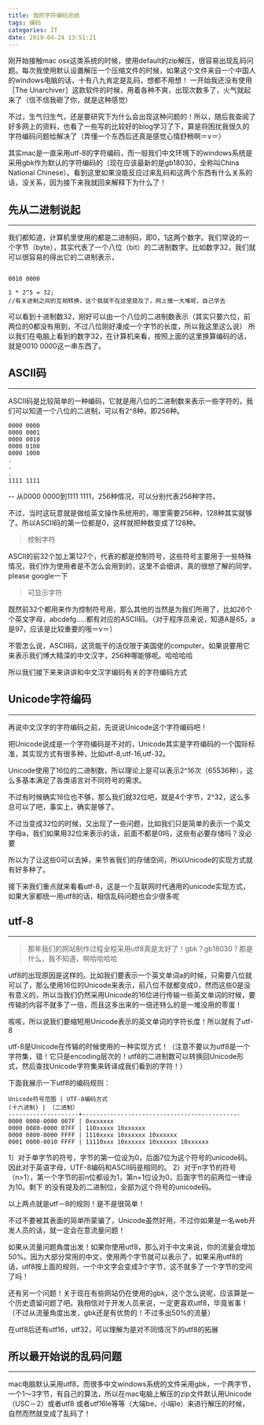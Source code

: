 ```yaml
---
title: 我的字符编码总结
tags: 编码
categories: IT
date: 2019-04-24 13:51:21
---
```


刚开始接触mac osx这类系统的时候，使用default的zip解压，很容易出现乱码问题。每次我使用默认设置解压一个压缩文件的时候，如果这个文件来自一个中国人的windows电脑的话，十有八九肯定是乱码，想都不用想！ 一开始我还没有使用［The Unarchiver］这款软件的时候，用着各种不爽，出现次数多了，火气就起来了（信不信我砸了你，就是这种感觉）

不过，生气归生气，还是要研究下为什么会出现这种问题的！所以，随后我查阅了好多网上的资料，也看了一些写的比较好的blog学习了下，算是将困扰我很久的字符编码问题给解决了（弄懂一个东西后还真是感觉心情舒畅啊＝v＝）

其实mac是一直采用utf-8的字符编码，而一般我们中文环境下的windows系统是采用gbk作为默认的字符编码的（现在应该最新的是gb18030，全称叫China National Chinese）。看到这里如果没能反应过来乱码和这两个东西有什么关系的话，没关系，因为接下来我就回来解释下为什么了！

## 先从二进制说起

---
我们都知道，计算机里使用的都是二进制码，即0，1这两个数字。我们常说的一个字节（byte），其实代表了一个八位（bit）的二进制数字。比如数字32，我们就可以很容易的得出它的二进制表示，

```

0010 0000

1 * 2^5 = 32;
//有关进制之间的互相转换，这个我就不在这里提及了，网上搜一大堆呢，自己学去
```


可以看到十进制数32，刚好可以由一个八位的二进制数表示（其实只要六位，前两位的0都没有用到，不过八位刚好凑成一个字节的长度，所以我这里这么说）
所以我们在电脑上看到的数字32，在计算机来看，按照上面的这里换算编码的话，就是0010 0000这一串东西了。

## ASCII码

---
ASCII码是比较简单的一种编码，它就是用八位的二进制数来表示一些字符的，我们可以知道一个八位的二进制，可以有2^8种，即256种。

```
0000 0000
0000 0001
0000 0010
0000 0100
0000 1000
.
.
.
1111 1111
```

--
从0000 0000到1111 1111，256种情况，可以分别代表256种字符。

不过，当时这玩意就是做给英文操作系统用的，哪里需要256种，128种其实就够了。所以ASCII码的第一位都是0，这样就把种数变成了128种。

>控制字符

ASCII的前32个加上第127个，代表的都是控制符号，这些符号主要用于一些特殊情况，我们作为使用者是不怎么会用到的，这里不会细讲，真的很想了解的同学，please google一下

>可显示字符

既然前32个都用来作为控制符号用，那么其他的当然是为我们所用了，比如26个个英文字母，abcdefg.....都有对应的ASCII码。（对于程序员来说，知道A是65，a是97，应该是比较重要的哦＝v＝）

不管怎么说，ASCII码，这货能干的活仅限于美国佬的computer。如果说要用它来表示我们博大精深的中文汉字，256种哪能够呢。哈哈哈哈

所以我们接下来来讲讲和中文汉字编码有关的字符编码方式

## Unicode字符编码

---
再说中文汉字的字符编码之前，先说说Unicode这个字符编码吧！

把Unicode说成是一个字符编码是不对的，Unicode其实是字符编码的一个国际标准，其实现方式有很多种，比如utf-8,utf-16,utf-32。

Unicode使用了16位的二进制数，所以理论上是可以表示2^16次（65536种），这么多基本满足了各类语言对不同符号的需求。

不过有时候确实16位也不够，那么我们就32位吧，就是4个字节，2^32，这么多总可以了吧，事实上，确实是够了。

不过当变成32位的时候，又出现了一些问题，比如我们只是简单的表示一个英文字母a，我们如果用32位来表示的话，前面不都是0吗，这些有必要存储吗？没必要

所以为了让这些0可以去掉，来节省我们的存储空间，所以Unicode的实现方式就有好多种了。

接下来我们重点就来看看utf-8，这是一个互联网时代通用的unicode实现方式，如果大家都统一用utf8的话，相信乱码问题也会少很多呢

## utf-8

---

>那年我们的网站制作过程全程采用utf8真是太好了！gbk？gb18030？那是什么，我不知道，啊哈哈哈哈

utf8的出现原因是这样的。比如我们要表示一个英文单词a的时候，只需要八位就可以了，那么使用16位的Unicode来表示，前八位不就都变成0，然而这些0是没有意义的，所以当我们仍然采用Unicode的16位进行传输一些英文单词的时候，要传输的内容不就多了一倍，而且这多出来的一倍还特么的是一堆没用的零蛋！

咳咳，所以说我们要缩短用Unicode表示的英文单词的字符长度！所以就有了utf-8

utf-8是Unicode在传输的时候使用的一种实现方式！（注意不要以为utf8是一个字符集，错！它只是encoding层次的！utf8的二进制数可以转换回Unicode形式，然后查找Unicode字符集来转译成我们看到的字符！）

下面我展示一下utf8的编码规则：

```
Unicode符号范围 | UTF-8编码方式
(十六进制) | （二进制）
--------------------+---------------------------------------------
0000 0000-0000 007F | 0xxxxxxx
0000 0080-0000 07FF | 110xxxxx 10xxxxxx
0000 0800-0000 FFFF | 1110xxxx 10xxxxxx 10xxxxxx
0001 0000-0010 FFFF | 11110xxx 10xxxxxx 10xxxxxx 10xxxxxx
```

1）对于单字节的符号，字节的第一位设为0，后面7位为这个符号的unicode码。因此对于英语字母，UTF-8编码和ASCII码是相同的。
2）对于n字节的符号（n>1），第一个字节的前n位都设为1，第n+1位设为0，后面字节的前两位一律设为10。剩下
的没有提及的二进制位，全部为这个符号的unicode码。

以上两点就是utf－8的规则！是不是很简单！

不过不要被其表面的简单所蒙骗了，Unicode虽然好用，不过你如果是一名web开发人员的话，就一定会在意流量问题！

如果从流量问题角度出发！如果你使用utf8，那么对于中文来说，你的流量会增加50%。因为大部分常用的中文，使用两个字节就可以表示了，如果采用utf8的话，utf8按上面的规则，一个中文字会变成3个字节，这不就多了一个字节的空间了吗！

还有另一个问题！关于现在有些网站仍在使用的gbk，这个怎么说呢，应该算是一个历史遗留问题了吧。我相信对于开发人员来说，一定更喜欢utf8，毕竟省事！（不过从流量角度出发，gbk还是有优势的！不过多出50%的流量）

在utf8后还有utf16，utf32，可以理解为是对不同情况下的utf8的拓展

## 所以最开始说的乱码问题

---

mac电脑默认采用utf8，而很多中文windows系统的文件采用gbk，一个两字节，一个1～3字节，有自己的算法，所以在mac电脑上解压的zip文件默认用Unicode（USC－2）或者utf8 或者utf16le等等（大端be，小端le）来进行解压的时候，自然而然就变成了乱码了！